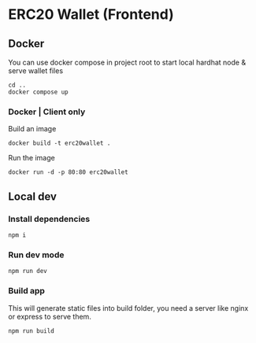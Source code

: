 # ERC20 Wallet (Frontend)

## Docker
You can use docker compose in project root to start local hardhat node & serve wallet files
```
cd ..
docker compose up
```

### Docker | Client only
Build an image
```
docker build -t erc20wallet .
```

Run the image
```
docker run -d -p 80:80 erc20wallet
```

## Local dev
### Install dependencies
```
npm i
```

### Run dev mode
```
npm run dev
```

### Build app
This will generate static files into build folder, you need a server like nginx or express to serve them.
```
npm run build
```